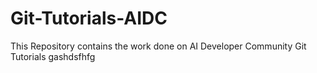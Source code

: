 # Git-Tutorials-AIDC
This Repository contains the work done on AI Developer Community Git Tutorials
gashdsfhfg
